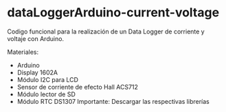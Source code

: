 # dataLoggerArduino-current-voltage
Codigo funcional para la realización de un Data Logger de corriente y voltaje con Arduino.

Materiales:
- Arduino
- Display 1602A
- Módulo I2C para LCD
- Sensor de corriente de efecto Hall ACS712
- Módulo lector de SD
- Módulo RTC DS1307
Importante: Descargar las respectivas librerías
